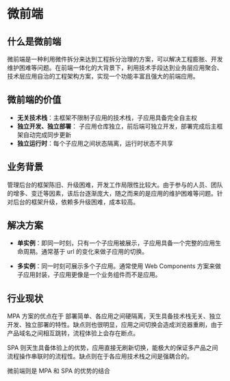 # 微前端

## 什么是微前端
微前端是一种利用微件拆分来达到工程拆分治理的方案，可以解决工程膨胀、开发维护困难等问题。在前端一体化的大背景下，利用技术手段达到业务层应用聚合、技术层应用自治的工程架构方案，实现一个功能丰富且强大的前端应用。

## 微前端的价值
- **无关技术栈**：主框架不限制子应用的技术栈，子应用具备完全自主权
- **独立开发、独立部署**： 子应用仓库独立，前后端可独立开发，部署完成后主框架自动完成同步更新
- **独立运行时**：每个子应用之间状态隔离，运行时状态不共享

## 业务背景
管理后台的框架陈旧、升级困难，开发工作局限性比较大。由于参与的人员、团队的增多、变迁等因素，该后台逐渐庞大，随之而来的是应用的维护困难等问题。针对后台的框架升级，依赖多升级困难，成本较高。

## 解决方案
- **单实例**：即同一时刻，只有一个子应用被展示，子应用具备一个完整的应用生命周期。通常基于 url 的变化来做子应用的切换。

- **多实例**：同一时刻可展示多个子应用。通常使用 Web Components 方案来做子应用封装，子应用更像是一个业务组件而不是应用。

## 行业现状
MPA 方案的优点在于 部署简单、各应用之间硬隔离，天生具备技术栈无关、独立开发、独立部署的特性。缺点则也很明显，应用之间切换会造成浏览器重刷，由于产品域名之间相互跳转，流程体验上会存在断点。

SPA 则天生具备体验上的优势，应用直接无刷新切换，能极大的保证多产品之间流程操作串联时的流程性。缺点则在于各应用技术栈之间是强耦合的。

微前端则是 MPA 和 SPA 的优势的结合